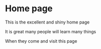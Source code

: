 # Home page

This is the excellent and shiny home page

It is great
many people
will learn
many things

When they
come and visit
this page
